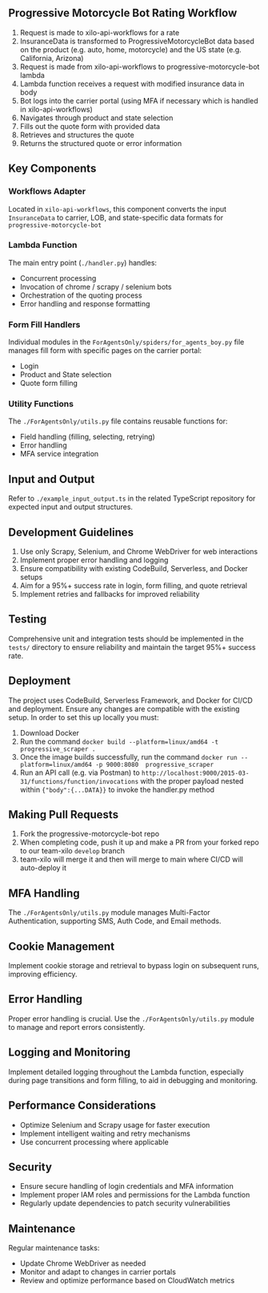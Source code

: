 ## Progressive Motorcycle Bot Rating Workflow

1. Request is made to xilo-api-workflows for a rate
2. InsuranceData is transformed to ProgressiveMotorcycleBot data based on the product (e.g. auto, home, motorcycle) and the US state (e.g. California, Arizona)
3. Request is made from xilo-api-workflows to progressive-motorcycle-bot lambda
4. Lambda function receives a request with modified insurance data in body
5. Bot logs into the carrier portal (using MFA if necessary which is handled in xilo-api-workflows)
6. Navigates through product and state selection
7. Fills out the quote form with provided data
8. Retrieves and structures the quote
9. Returns the structured quote or error information

## Key Components

### Workflows Adapter

Located in `xilo-api-workflows`, this component converts the input `InsuranceData` to carrier, LOB, and state-specific data formats for `progressive-motorcycle-bot`

### Lambda Function

The main entry point (`./handler.py`) handles:
- Concurrent processing
- Invocation of chrome / scrapy / selenium bots
- Orchestration of the quoting process
- Error handling and response formatting

### Form Fill Handlers

Individual modules in the `ForAgentsOnly/spiders/for_agents_boy.py` file manages fill form with specific pages on the carrier portal:
- Login
- Product and State selection
- Quote form filling

### Utility Functions

The `./ForAgentsOnly/utils.py` file contains reusable functions for:
- Field handling (filling, selecting, retrying)
- Error handling
- MFA service integration

## Input and Output

Refer to `./example_input_output.ts` in the related TypeScript repository for expected input and output structures.

## Development Guidelines

1. Use only Scrapy, Selenium, and Chrome WebDriver for web interactions
2. Implement proper error handling and logging
3. Ensure compatibility with existing CodeBuild, Serverless, and Docker setups
4. Aim for a 95%+ success rate in login, form filling, and quote retrieval
5. Implement retries and fallbacks for improved reliability

## Testing

Comprehensive unit and integration tests should be implemented in the `tests/` directory to ensure reliability and maintain the target 95%+ success rate.

## Deployment

The project uses CodeBuild, Serverless Framework, and Docker for CI/CD and deployment. Ensure any changes are compatible with the existing setup. In order to set this up locally you must:

1. Download Docker
2. Run the command `docker build --platform=linux/amd64 -t progressive_scraper .`
3. Once the image builds successfully, run the command `docker run --platform=linux/amd64 -p 9000:8080  progressive_scraper`
4. Run an API call (e.g. via Postman) to `http://localhost:9000/2015-03-31/functions/function/invocations` with the proper payload nested within `{"body":{...DATA}}` to invoke the handler.py method

## Making Pull Requests

1. Fork the progressive-motorcycle-bot repo
2. When completing code, push it up and make a PR from your forked repo to our team-xilo `develop` branch
3. team-xilo will merge it and then will merge to main where CI/CD will auto-deploy it

## MFA Handling

The `./ForAgentsOnly/utils.py` module manages Multi-Factor Authentication, supporting SMS, Auth Code, and Email methods.

## Cookie Management

Implement cookie storage and retrieval to bypass login on subsequent runs, improving efficiency.

## Error Handling

Proper error handling is crucial. Use the `./ForAgentsOnly/utils.py` module to manage and report errors consistently.

## Logging and Monitoring

Implement detailed logging throughout the Lambda function, especially during page transitions and form filling, to aid in debugging and monitoring.

## Performance Considerations

- Optimize Selenium and Scrapy usage for faster execution
- Implement intelligent waiting and retry mechanisms
- Use concurrent processing where applicable

## Security

- Ensure secure handling of login credentials and MFA information
- Implement proper IAM roles and permissions for the Lambda function
- Regularly update dependencies to patch security vulnerabilities

## Maintenance

Regular maintenance tasks:
- Update Chrome WebDriver as needed
- Monitor and adapt to changes in carrier portals
- Review and optimize performance based on CloudWatch metrics

